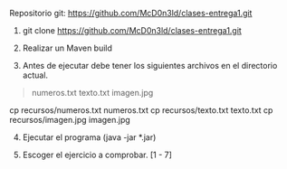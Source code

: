 Repositorio git:
https://github.com/McD0n3ld/clases-entrega1.git

1. git clone https://github.com/McD0n3ld/clases-entrega1.git

2. Realizar un Maven build

3. Antes de ejecutar debe tener los siguientes archivos en el directorio actual.
> numeros.txt
> texto.txt
> imagen.jpg

cp recursos/numeros.txt numeros.txt
cp recursos/texto.txt texto.txt
cp recursos/imagen.jpg imagen.jpg

4. Ejecutar el programa (java -jar *.jar)

5. Escoger el ejercicio a comprobar. [1 - 7]